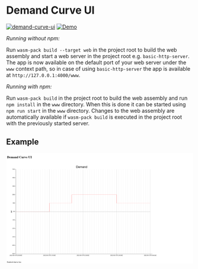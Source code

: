 # Demand Curve UI

[![demand-curve-ui](https://github.com/Alwaysgone/demand-curve-ui/actions/workflows/pipeline.yml/badge.svg?branch=master)](https://github.com/Alwaysgone/demand-curve-ui/actions/workflows/pipeline.yml) [![Demo](https://img.shields.io/badge/Demo-brightgreen)](https://alwaysgone.github.io/demand-curve-ui/www/)

*Running without npm:*

Run `wasm-pack build --target web` in the project root to build the web assembly and start a web server in the project root e.g. `basic-http-server`. The app is now available on the default port of your web server under the `www` context path, so in case of using `basic-http-server` the app is available at `http://127.0.0.1:4000/www`.

*Running with npm:*

Run `wasm-pack build` in the project root to build the web assembly and run `npm install` in the `www` directory. When this is done it can be started using `npm run start` in the  `www` directory.
Changes to the web assembly are automatically available if `wasm-pack build` is executed in the project root with the previously started server.

## Example

![Example Demand Curve](/img/example_demand_curve.png)